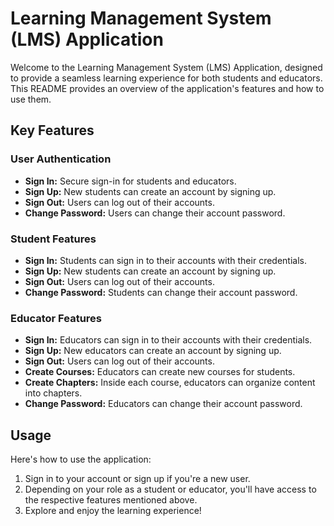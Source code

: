 # Learning Management System (LMS) Application

Welcome to the Learning Management System (LMS) Application, designed to provide a seamless learning experience for both students and educators. This README provides an overview of the application's features and how to use them.

## Key Features

### User Authentication

- **Sign In:** Secure sign-in for students and educators.
- **Sign Up:** New students can create an account by signing up.
- **Sign Out:** Users can log out of their accounts.
- **Change Password:** Users can change their account password.

### Student Features

- **Sign In:** Students can sign in to their accounts with their credentials.
- **Sign Up:** New students can create an account by signing up.
- **Sign Out:** Users can log out of their accounts.
- **Change Password:** Students can change their account password.

### Educator Features

- **Sign In:** Educators can sign in to their accounts with their credentials.
- **Sign Up:** New educators can create an account by signing up.
- **Sign Out:** Users can log out of their accounts.
- **Create Courses:** Educators can create new courses for students.
- **Create Chapters:** Inside each course, educators can organize content into chapters.
- **Change Password:** Educators can change their account password.


## Usage

Here's how to use the application:

1. Sign in to your account or sign up if you're a new user.
2. Depending on your role as a student or educator, you'll have access to the respective features mentioned above.
3. Explore and enjoy the learning experience!

